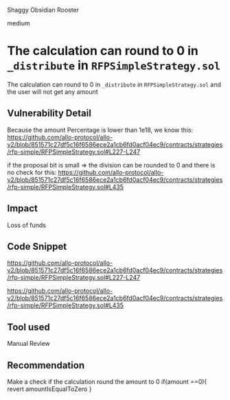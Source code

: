 Shaggy Obsidian Rooster

medium

# The calculation can round to 0 in `_distribute` in `RFPSimpleStrategy.sol`
The calculation can round to 0 in `_distribute` in `RFPSimpleStrategy.sol` and the user will not get any amount
## Vulnerability Detail
Because the amount Percentage is lower than 1e18, we know this: https://github.com/allo-protocol/allo-v2/blob/851571c27df5c16f6586ece2a1cb6fd0acf04ec9/contracts/strategies/rfp-simple/RFPSimpleStrategy.sol#L227-L247

if the proposal bit is small => the division can be rounded to 0 and there is no check for this: https://github.com/allo-protocol/allo-v2/blob/851571c27df5c16f6586ece2a1cb6fd0acf04ec9/contracts/strategies/rfp-simple/RFPSimpleStrategy.sol#L435
## Impact
Loss of funds
## Code Snippet
https://github.com/allo-protocol/allo-v2/blob/851571c27df5c16f6586ece2a1cb6fd0acf04ec9/contracts/strategies/rfp-simple/RFPSimpleStrategy.sol#L227-L247

https://github.com/allo-protocol/allo-v2/blob/851571c27df5c16f6586ece2a1cb6fd0acf04ec9/contracts/strategies/rfp-simple/RFPSimpleStrategy.sol#L435

## Tool used

Manual Review

## Recommendation
Make a check if the calculation round the amount to 0
if(amount ==0){
revert amountIsEqualToZero
}